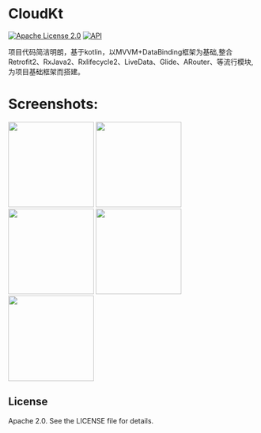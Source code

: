 # CloudKt

[![Apache License 2.0][1]][2]
[![API][3]][4]


项目代码简洁明朗，基于kotlin，以MVVM+DataBinding框架为基础,整合Retrofit2、RxJava2、Rxlifecycle2、LiveData、Glide、ARouter、等流行模块,
为项目基础框架而搭建。


# Screenshots:
<img width="173" height=“274” src="https://github.com/SoarY/CloudKt/blob/main/file/img_01.jpg?raw=true"></img>
<img width="173" height=“274” src="https://github.com/SoarY/CloudKt/blob/main/file/img_02.jpg?raw=true"></img>
<img width="173" height=“274” src="https://github.com/SoarY/CloudKt/blob/main/file/img_03.jpg?raw=true"></img>
<img width="173" height=“274” src="https://github.com/SoarY/CloudKt/blob/main/file/img_04.jpg?raw=true"></img>
<img width="173" height=“274” src="https://github.com/SoarY/CloudKt/blob/main/file/img_05.jpg?raw=true"></img>

## License

Apache 2.0. See the LICENSE file for details.


[1]:https://img.shields.io/:license-apache-blue.svg
[2]:https://www.apache.org/licenses/LICENSE-2.0.html
[3]:https://img.shields.io/badge/API-24%2B-red.svg?style=flat
[4]:https://android-arsenal.com/api?level=24
